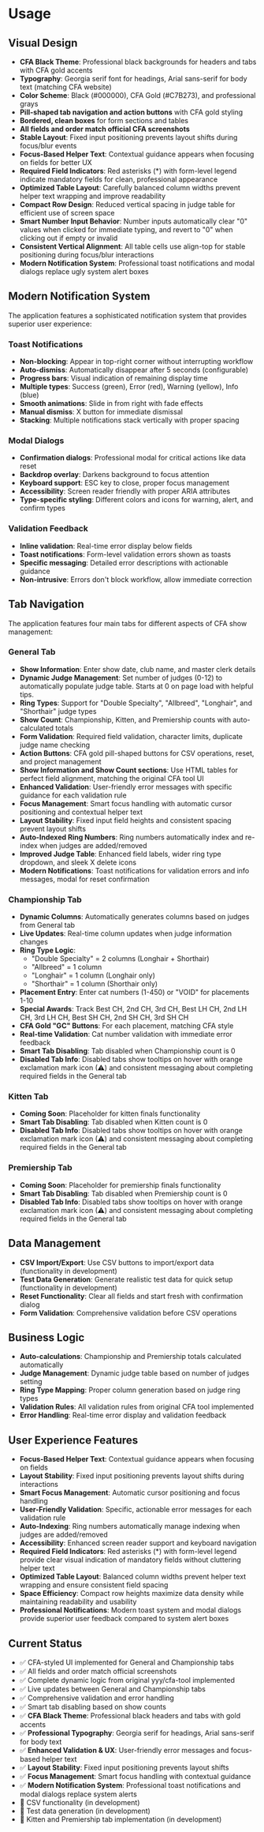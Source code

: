 # Usage

## Visual Design
- **CFA Black Theme**: Professional black backgrounds for headers and tabs with CFA gold accents
- **Typography**: Georgia serif font for headings, Arial sans-serif for body text (matching CFA website)
- **Color Scheme**: Black (#000000), CFA Gold (#C7B273), and professional grays
- **Pill-shaped tab navigation and action buttons** with CFA gold styling
- **Bordered, clean boxes** for form sections and tables
- **All fields and order match official CFA screenshots**
- **Stable Layout**: Fixed input positioning prevents layout shifts during focus/blur events
- **Focus-Based Helper Text**: Contextual guidance appears when focusing on fields for better UX
- **Required Field Indicators**: Red asterisks (*) with form-level legend indicate mandatory fields for clean, professional appearance
- **Optimized Table Layout**: Carefully balanced column widths prevent helper text wrapping and improve readability
- **Compact Row Design**: Reduced vertical spacing in judge table for efficient use of screen space
- **Smart Number Input Behavior**: Number inputs automatically clear "0" values when clicked for immediate typing, and revert to "0" when clicking out if empty or invalid
- **Consistent Vertical Alignment**: All table cells use align-top for stable positioning during focus/blur interactions
- **Modern Notification System**: Professional toast notifications and modal dialogs replace ugly system alert boxes

## Modern Notification System
The application features a sophisticated notification system that provides superior user experience:

### Toast Notifications
- **Non-blocking**: Appear in top-right corner without interrupting workflow
- **Auto-dismiss**: Automatically disappear after 5 seconds (configurable)
- **Progress bars**: Visual indication of remaining display time
- **Multiple types**: Success (green), Error (red), Warning (yellow), Info (blue)
- **Smooth animations**: Slide in from right with fade effects
- **Manual dismiss**: X button for immediate dismissal
- **Stacking**: Multiple notifications stack vertically with proper spacing

### Modal Dialogs
- **Confirmation dialogs**: Professional modal for critical actions like data reset
- **Backdrop overlay**: Darkens background to focus attention
- **Keyboard support**: ESC key to close, proper focus management
- **Accessibility**: Screen reader friendly with proper ARIA attributes
- **Type-specific styling**: Different colors and icons for warning, alert, and confirm types

### Validation Feedback
- **Inline validation**: Real-time error display below fields
- **Toast notifications**: Form-level validation errors shown as toasts
- **Specific messaging**: Detailed error descriptions with actionable guidance
- **Non-intrusive**: Errors don't block workflow, allow immediate correction

## Tab Navigation
The application features four main tabs for different aspects of CFA show management:

### General Tab
- **Show Information**: Enter show date, club name, and master clerk details
- **Dynamic Judge Management**: Set number of judges (0-12) to automatically populate judge table. Starts at 0 on page load with helpful tips.
- **Ring Types**: Support for "Double Specialty", "Allbreed", "Longhair", and "Shorthair" judge types
- **Show Count**: Championship, Kitten, and Premiership counts with auto-calculated totals
- **Form Validation**: Required field validation, character limits, duplicate judge name checking
- **Action Buttons**: CFA gold pill-shaped buttons for CSV operations, reset, and project management
- **Show Information and Show Count sections**: Use HTML tables for perfect field alignment, matching the original CFA tool UI
- **Enhanced Validation**: User-friendly error messages with specific guidance for each validation rule
- **Focus Management**: Smart focus handling with automatic cursor positioning and contextual helper text
- **Layout Stability**: Fixed input field heights and consistent spacing prevent layout shifts
- **Auto-Indexed Ring Numbers**: Ring numbers automatically index and re-index when judges are added/removed
- **Improved Judge Table**: Enhanced field labels, wider ring type dropdown, and sleek X delete icons
- **Modern Notifications**: Toast notifications for validation errors and info messages, modal for reset confirmation

### Championship Tab
- **Dynamic Columns**: Automatically generates columns based on judges from General tab
- **Live Updates**: Real-time column updates when judge information changes
- **Ring Type Logic**: 
  - "Double Specialty" = 2 columns (Longhair + Shorthair)
  - "Allbreed" = 1 column
  - "Longhair" = 1 column (Longhair only)
  - "Shorthair" = 1 column (Shorthair only)
- **Placement Entry**: Enter cat numbers (1-450) or "VOID" for placements 1-10
- **Special Awards**: Track Best CH, 2nd CH, 3rd CH, Best LH CH, 2nd LH CH, 3rd LH CH, Best SH CH, 2nd SH CH, 3rd SH CH
- **CFA Gold "GC" Buttons**: For each placement, matching CFA style
- **Real-time Validation**: Cat number validation with immediate error feedback
- **Smart Tab Disabling**: Tab disabled when Championship count is 0
- **Disabled Tab Info**: Disabled tabs show tooltips on hover with orange exclamation mark icon (⚠) and consistent messaging about completing required fields in the General tab

### Kitten Tab
- **Coming Soon**: Placeholder for kitten finals functionality
- **Smart Tab Disabling**: Tab disabled when Kitten count is 0
- **Disabled Tab Info**: Disabled tabs show tooltips on hover with orange exclamation mark icon (⚠) and consistent messaging about completing required fields in the General tab

### Premiership Tab
- **Coming Soon**: Placeholder for premiership finals functionality
- **Smart Tab Disabling**: Tab disabled when Premiership count is 0
- **Disabled Tab Info**: Disabled tabs show tooltips on hover with orange exclamation mark icon (⚠) and consistent messaging about completing required fields in the General tab

## Data Management
- **CSV Import/Export**: Use CSV buttons to import/export data (functionality in development)
- **Test Data Generation**: Generate realistic test data for quick setup (functionality in development)
- **Reset Functionality**: Clear all fields and start fresh with confirmation dialog
- **Form Validation**: Comprehensive validation before CSV operations

## Business Logic
- **Auto-calculations**: Championship and Premiership totals calculated automatically
- **Judge Management**: Dynamic judge table based on number of judges setting
- **Ring Type Mapping**: Proper column generation based on judge ring types
- **Validation Rules**: All validation rules from original CFA tool implemented
- **Error Handling**: Real-time error display and validation feedback

## User Experience Features
- **Focus-Based Helper Text**: Contextual guidance appears when focusing on fields
- **Layout Stability**: Fixed input positioning prevents layout shifts during interactions
- **Smart Focus Management**: Automatic cursor positioning and focus handling
- **User-Friendly Validation**: Specific, actionable error messages for each validation rule
- **Auto-Indexing**: Ring numbers automatically manage indexing when judges are added/removed
- **Accessibility**: Enhanced screen reader support and keyboard navigation
- **Required Field Indicators**: Red asterisks (*) with form-level legend provide clear visual indication of mandatory fields without cluttering helper text
- **Optimized Table Layout**: Balanced column widths prevent helper text wrapping and ensure consistent field spacing
- **Space Efficiency**: Compact row heights maximize data density while maintaining readability and usability
- **Professional Notifications**: Modern toast system and modal dialogs provide superior user feedback compared to system alert boxes

## Current Status
- ✅ CFA-styled UI implemented for General and Championship tabs
- ✅ All fields and order match official screenshots
- ✅ Complete dynamic logic from original yyy/cfa-tool implemented
- ✅ Live updates between General and Championship tabs
- ✅ Comprehensive validation and error handling
- ✅ Smart tab disabling based on show counts
- ✅ **CFA Black Theme**: Professional black headers and tabs with gold accents
- ✅ **Professional Typography**: Georgia serif for headings, Arial sans-serif for body text
- ✅ **Enhanced Validation & UX**: User-friendly error messages and focus-based helper text
- ✅ **Layout Stability**: Fixed input positioning prevents layout shifts
- ✅ **Focus Management**: Smart focus handling with contextual guidance
- ✅ **Modern Notification System**: Professional toast notifications and modal dialogs replace system alerts
- 🔄 CSV functionality (in development)
- 🔄 Test data generation (in development)
- 🔄 Kitten and Premiership tab implementation (in development) 